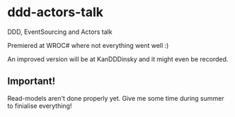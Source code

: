 # ddd-actors-talk

DDD, EventSourcing and Actors talk

Premiered at WROC# where not everything went well :)

An improved version will be at KanDDDinsky and it might even be recorded.

## Important!

Read-models aren't done properly yet. Give me some time during summer to finialise everything!
